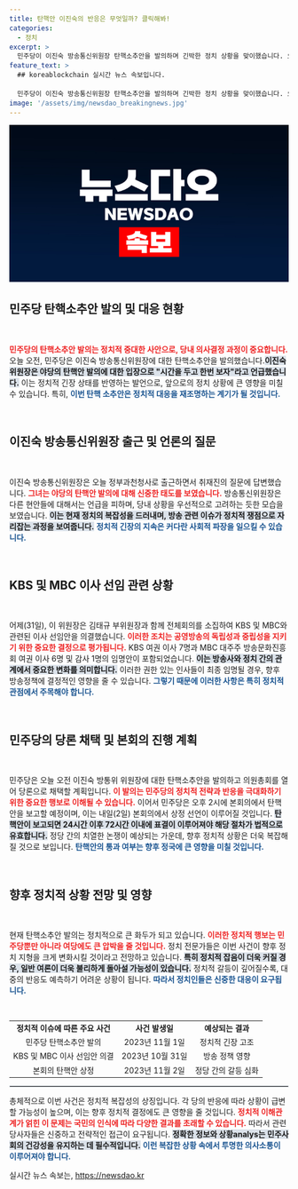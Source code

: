 ```yaml
---
title: 탄핵안 이진숙의 반응은 무엇일까? 클릭해봐!
categories:
  - 정치
excerpt: >
  민주당이 이진숙 방송통신위원장 탄핵소추안을 발의하며 긴박한 정치 상황을 맞이했습니다. 오늘 오후 본회의에서 탄핵안이 상정될 예정, 향후 정치 향방에 이목이 집중되고 있습니다!
feature_text: >
  ## koreablockchain 실시간 뉴스 속보입니다.

  민주당이 이진숙 방송통신위원장 탄핵소추안을 발의하며 긴박한 정치 상황을 맞이했습니다. 오늘 오후 본회의에서 탄핵안이 상정될 예정, 향후 정치 향방에 이목이 집중되고 있습니다!
image: '/assets/img/newsdao_breakingnews.jpg'
---
```


<p><img src="/assets/img/newsdao_breakingnews.jpg" alt="koreablockchain 속보" /></p>

<h2 data-ke-size="size26">민주당 탄핵소추안 발의 및 대응 현황</h2>

<p data-ke-size="size16">&nbsp;</p>

<p><b><span style="color: #ee2323;">민주당의 탄핵소추안 발의는 정치적 중대한 사안으로, 당내 의사결정 과정이 중요합니다.</span></b> 오늘 오전, 민주당은 이진숙 방송통신위원장에 대한 탄핵소추안을 발의했습니다.<b><span style="background-color: #21538527;">이진숙 위원장은 야당의 탄핵안 발의에 대한 입장으로 "시간을 두고 한번 보자"라고 언급했습니다.</span></b> 이는 정치적 긴장 상태를 반영하는 발언으로, 앞으로의 정치 상황에 큰 영향을 미칠 수 있습니다. 특히, <b><span style="color: #1a5490;">이번 탄핵 소추안은 정치적 대응을 재조명하는 계기가 될 것입니다.</span></b> </p>

<p data-ke-size="size16">&nbsp;</p>

<h2>이진숙 방송통신위원장 출근 및 언론의 질문</h2>

<p data-ke-size="size16">&nbsp;</p>

<p>이진숙 방송통신위원장은 오늘 정부과천청사로 출근하면서 취재진의 질문에 답변했습니다. <b><span style="color: #ee2323;">그녀는 야당의 탄핵안 발의에 대해 신중한 태도를 보였습니다.</span></b> 방송통신위원장은 다른 현안들에 대해서는 언급을 피하며, 당내 상황을 우선적으로 고려하는 듯한 모습을 보였습니다. <b><span style="background-color: #21538527;">이는 현재 정치의 복잡성을 드러내며, 방송 관련 이슈가 정치적 쟁점으로 자리잡는 과정을 보여줍니다.</span></b> <b><span style="color: #1a5490;">정치적 긴장의 지속은 커다란 사회적 파장을 일으킬 수 있습니다.</span></b> </p>

<p data-ke-size="size16">&nbsp;</p>

<h2>KBS 및 MBC 이사 선임 관련 상황</h2>

<p data-ke-size="size16">&nbsp;</p>

<p>어제(31일), 이 위원장은 김태규 부위원장과 함께 전체회의를 소집하여 KBS 및 MBC와 관련된 이사 선임안을 의결했습니다. <b><span style="color: #ee2323;">이러한 조치는 공영방송의 독립성과 중립성을 지키기 위한 중요한 결정으로 평가됩니다.</span></b> KBS 여권 이사 7명과 MBC 대주주 방송문화진흥회 여권 이사 6명 및 감사 1명의 임명안이 포함되었습니다. <b><span style="background-color: #21538527;">이는 방송사와 정치 간의 관계에서 중요한 변화를 의미합니다.</span></b> 이러한 권한 있는 인사들이 최종 임명될 경우, 향후 방송정책에 결정적인 영향을 줄 수 있습니다. <b><span style="color: #1a5490;">그렇기 때문에 이러한 사항은 특히 정치적 관점에서 주목해야 합니다.</span></b> </p>

<p data-ke-size="size16">&nbsp;</p>

<h2>민주당의 당론 채택 및 본회의 진행 계획</h2>

<p data-ke-size="size16">&nbsp;</p>

<p>민주당은 오늘 오전 이진숙 방통위 위원장에 대한 탄핵소추안을 발의하고 의원총회를 열어 당론으로 채택할 계획입니다. <b><span style="color: #ee2323;">이 발의는 민주당의 정치적 전략과 반응을 극대화하기 위한 중요한 행보로 이해될 수 있습니다.</span></b> 이어서 민주당은 오후 2시에 본회의에서 탄핵안을 보고할 예정이며, 이는 내일(2일) 본회의에서 상정 선언이 이루어질 것입니다. <b><span style="background-color: #21538527;">탄핵안이 보고되면 24시간 이후 72시간 이내에 표결이 이루어져야 해당 절차가 법적으로 유효합니다.</span></b> 정당 간의 치열한 논쟁이 예상되는 가운데, 향후 정치적 상황은 더욱 복잡해질 것으로 보입니다. <b><span style="color: #1a5490;">탄핵안의 통과 여부는 향후 정국에 큰 영향을 미칠 것입니다.</span></b> </p>

<p data-ke-size="size16">&nbsp;</p>

<h2>향후 정치적 상황 전망 및 영향</h2>

<p data-ke-size="size16">&nbsp;</p>

<p>현재 탄핵소추안 발의는 정치적으로 큰 화두가 되고 있습니다. <b><span style="color: #ee2323;">이러한 정치적 행보는 민주당뿐만 아니라 여당에도 큰 압박을 줄 것입니다.</span></b> 정치 전문가들은 이번 사건이 향후 정치 지형을 크게 변화시킬 것이라고 전망하고 있습니다. <b><span style="background-color: #21538527;">특히 정치적 잡음이 더욱 커질 경우, 일반 여론이 더욱 불리하게 돌아설 가능성이 있습니다.</span></b> 정치적 갈등이 깊어질수록, 대중의 반응도 예측하기 어려운 상황이 됩니다. <b><span style="color: #1a5490;">따라서 정치인들은 신중한 대응이 요구됩니다.</span></b></p>

<p data-ke-size="size16">&nbsp;</p>

<table style="width: 100%;">
<tr>
<td style="text-align: center; height: 17px;"><b>정치적 이슈에 따른 주요 사건</b></td>
<td style="text-align: center; height: 17px;"><b>사건 발생일</b></td>
<td style="text-align: center; height: 17px;"><b>예상되는 결과</b></td>
</tr>
<tr>
<td style="text-align: center; height: 17px;">민주당 탄핵소추안 발의</td>
<td style="text-align: center; height: 17px;">2023년 11월 1일</td>
<td style="text-align: center; height: 17px;">정치적 긴장 고조</td>
</tr>
<tr>
<td style="text-align: center; height: 17px;">KBS 및 MBC 이사 선임안 의결</td>
<td style="text-align: center; height: 17px;">2023년 10월 31일</td>
<td style="text-align: center; height: 17px;">방송 정책 영향</td>
</tr>
<tr>
<td style="text-align: center; height: 17px;">본회의 탄핵안 상정</td>
<td style="text-align: center; height: 17px;">2023년 11월 2일</td>
<td style="text-align: center; height: 17px;">정당 간의 갈등 심화</td>
</tr>
</table>

<hr style="border: 1px solid #ced4da;"/>

<p>총체적으로 이번 사건은 정치적 복잡성의 상징입니다. 각 당의 반응에 따라 상황이 급변할 가능성이 높으며, 이는 향후 정치적 결정에도 큰 영향을 줄 것입니다. <b><span style="color: #ee2323;">정치적 이해관계가 얽힌 이 문제는 국민의 인식에 따라 다양한 결과를 초래할 수 있습니다.</span></b> 따라서 관련 당사자들은 신중하고 전략적인 접근이 요구됩니다. <b><span style="background-color: #21538527;">정확한 정보와 상황analys는 민주사회의 건강성을 유지하는 데 필수적입니다.</span></b> <b><span style="color: #1a5490;">이런 복잡한 상황 속에서 투명한 의사소통이 이루어져야 합니다.</span></b></p>
실시간 뉴스 속보는, <a href="https://newsdao.kr" rel="dofollow">https://newsdao.kr</a>


